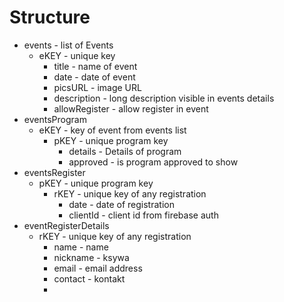 # Structure
* events - list of Events
  * eKEY - unique key
    * title - name of event
    * date - date of event
    * picsURL - image URL
    * description - long description visible in events details
    * allowRegister - allow register in event
* eventsProgram
  * eKEY - key of event from events list
    * pKEY - unique program key
      * details - Details of program
      * approved - is program approved to show
* eventsRegister
  * pKEY - unique program key
    * rKEY - unique key of any registration
      * date - date of registration
      * clientId - client id from firebase auth
* eventRegisterDetails
  * rKEY - unique key of any registration
    * name - name
    * nickname - ksywa
    * email - email address
    * contact - kontakt
    * 



